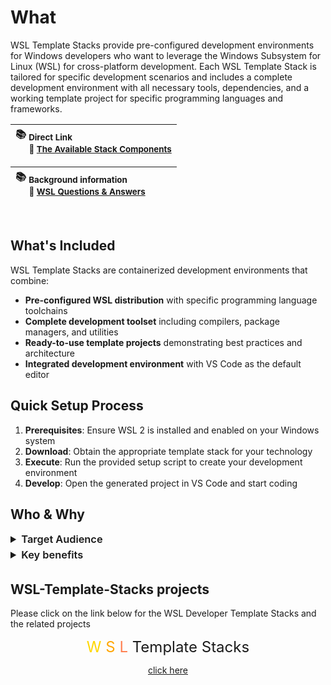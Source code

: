 # What

WSL Template Stacks provide pre-configured development environments for Windows developers who want to leverage the Windows Subsystem for Linux (WSL) for cross-platform development. Each WSL Template Stack is tailored for specific development scenarios and includes a complete development environment with all necessary tools, dependencies, and a working template project for specific programming languages and frameworks.

| <div align="left" style="width:250px;">📚 <sub>Direct Link</sub> <br><sub> &nbsp; &nbsp; &nbsp; 🔶 [The Available Stack Components ](https://nicojane.github.io/WSL-Template-Stacks-Home//index#2-the-available-stacks)</sub></div> |
|------------------------|

| <div align="left" style="width:250px;" >📚 <sub>Background information</sub> <br><sub>  &nbsp; &nbsp; &nbsp; 🔶 [WSL Questions & Answers](https://gist.github.com/NicoJanE/34719538ba72e72df4cb451f9001d368)</sub></div> |
|------------------------|

<br>

## What's Included

WSL Template Stacks are containerized development environments that combine:

- **Pre-configured WSL distribution** with specific programming language toolchains
- **Complete development toolset** including compilers, package managers, and utilities
- **Ready-to-use template projects** demonstrating best practices and architecture
- **Integrated development environment** with VS Code as the default editor

## Quick Setup Process

1. **Prerequisites**: Ensure WSL 2 is installed and enabled on your Windows system
2. **Download**: Obtain the appropriate template stack for your technology
3. **Execute**: Run the provided setup script to create your development environment
4. **Develop**: Open the generated project in VS Code and start coding

## Who & Why

<details>
  <summary style="font-size: 1.17em; font-weight: 600; margin-top: 0.1em; margin-bottom: 0.2em;"> Target Audience</summary>

- **Windows developers** wanting to use Linux development tools
- **Teams** requiring consistent development environments
- **Developers** starting new projects and wanting to skip initial setup
- **Students and educators** needing quick access to configured development environments
- **Anyone** who values rapid setup and clean, isolated development environments

</details>

<details>
  <summary style="font-size: 1.17em; font-weight: 600; margin-top: 0.1em; margin-bottom: 0.2em;"> Key benefits</summary>

<br>

- **Rapid Development Setup**
    - Execute a single setup script to create and configure your development environment
    - Automatically provision the WSL container with all required tools and dependencies
    - Launch directly into VS Code with the template project ready for development
    - **Time to productivity: Minutes, not hours**

- **Isolated and Clean Environment**
    - Each stack contains only the tools and dependencies relevant to its specific technology
    - Eliminates version conflicts and dependency issues between different projects
    - Provides a consistent development environment across different machines
    - **No pollution of your host Windows system**

- **Production-Ready Template Projects**
    - Start with a fully functional template application that demonstrates best practices
    - Includes proper project structure, configuration files, and documentation
    - Template can be immediately built, tested, and extended
    - **Skip the boilerplate and focus on your business logic**

- **Cross-Platform Development**
    - Develop applications that run natively on both Linux (WSL) and Windows
    - Test your applications in both environments without dual-boot or separate machines
    - Use Linux tools and utilities while maintaining Windows workflow
    - **One codebase, multiple deployment targets**

</details>


## WSL-Template-Stacks projects

Please click on the link below for the WSL Developer Template Stacks and the related projects

<div style="text-align: center;">
<font size="5">   <span style="color:#FFD700" >W</span> <span style="color:#FFA500" >S</span> <span style="color:#FF7F50" >L</span> Template Stacks </font>

[click here](https://nicojane.github.io/WSL-Template-Stacks-Home/)
</div>